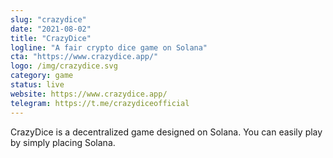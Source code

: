 ```yaml
---
slug: "crazydice"
date: "2021-08-02"
title: "CrazyDice"
logline: "A fair crypto dice game on Solana"
cta: "https://www.crazydice.app/"
logo: /img/crazydice.svg
category: game
status: live
website: https://www.crazydice.app/
telegram: https://t.me/crazydiceofficial
---
```


CrazyDice is a decentralized game designed on Solana. You can easily play by simply placing Solana.
